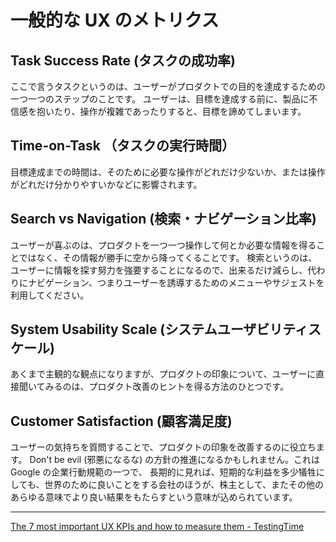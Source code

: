# 一般的な UX のメトリクス

## Task Success Rate (タスクの成功率)

ここで言うタスクというのは、ユーザーがプロダクトでの目的を達成するための一つ一つのステップのことです。
ユーザーは、目標を達成する前に、製品に不信感を抱いたり、操作が複雑であったりすると、目標を諦めてしまいます。

## Time-on-Task （タスクの実行時間）

目標達成までの時間は、そのために必要な操作がどれだけ少ないか、または操作がどれだけ分かりやすいかなどに影響されます。

## Search vs Navigation (検索・ナビゲーション比率)

ユーザーが喜ぶのは、プロダクトを一つ一つ操作して何とか必要な情報を得ることではなく、その情報が勝手に空から降ってくることです。
検索というのは、ユーザーに情報を探す努力を強要することになるので、出来るだけ減らし、代わりにナビゲーション、つまりユーザーを誘導するためのメニューやサジェストを利用してください。

## System Usability Scale (システムユーザビリティスケール)

あくまで主観的な観点になりますが、プロダクトの印象について、ユーザーに直接聞いてみるのは、プロダクト改善のヒントを得る方法のひとつです。

## Customer Satisfaction (顧客満足度)

ユーザーの気持ちを質問することで、プロダクトの印象を改善するのに役立ちます。
Don't be evil (邪悪になるな) の方針の推進になるかもしれません。これは Google の企業行動規範の一つで、
長期的に見れば、短期的な利益を多少犠牲にしても、世界のために良いことをする会社のほうが、株主として、またその他のあらゆる意味でより良い結果をもたらすという意味が込められています。

---

[The 7 most important UX KPIs and how to measure them - TestingTime](https://www.testingtime.com/en/blog/important-ux-kpis/)